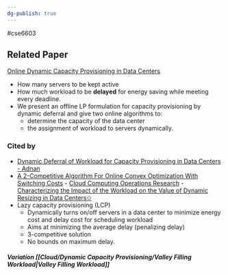 ```yaml
---
dg-publish: true
---
```


#cse6603 

## Related Paper
[Online Dynamic Capacity Provisioning in Data Centers](http://rsrg.cms.caltech.edu/greenIT/papers/dcp-allerton.pdf)

- How many servers to be kept active
- How much workload to be **delayed** for energy saving while meeting every deadline.
- We present an offline LP formulation for capacity provisioning by dynamic deferral and give two online algorithms to:
	- determine the capacity of the data center
	- the assignment of workload to servers dynamically.

### **Cited by**

- [Dynamic Deferral of Workload for Capacity Provisioning in Data Centers - Adnan](https://arxiv.org/pdf/1109.3839.pdf)
- [A 2-Competitive Algorithm For Online Convex
Optimization With Switching Costs](https://drops.dagstuhl.de/opus/volltexte/2015/5297/pdf/7.pdf)
        - [Cloud Computing Operations Research](https://www.labri.fr/perso/eyraud/pmwiki/uploads/Main/CloudOR.pdf)
        - [Characterizing the Impact of the Workload on the Value of Dynamic Resizing in Data Centers✩](https://arxiv.org/pdf/1207.6295.pdf)
- Lazy capacity provisioning (LCP)
    - Dynamically turns on/off servers in a data center to minimize energy cost and delay cost for scheduling workload
    - Aims at minimizing the average delay (penalizing delay)
    - 3-competitive solution
    - No bounds on maximum delay.

##### Variation [[Cloud/Dynamic Capacity Provisioning/Valley Filling Workload\|Valley Filling Workload]]
